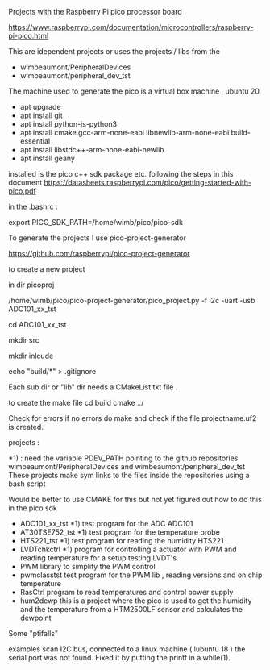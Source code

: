 Projects with the Raspberry Pi pico processor board 

https://www.raspberrypi.com/documentation/microcontrollers/raspberry-pi-pico.html

This are idependent projects or uses the projects / libs from the 

   * wimbeaumont/PeripheralDevices
   * wimbeaumont/peripheral_dev_tst
   
The machine used to generate the pico  is  a virtual box machine , ubuntu 20  

   * apt  upgrade
   * apt install git
   * apt install python-is-python3
   * apt install cmake gcc-arm-none-eabi libnewlib-arm-none-eabi build-essential
   * apt install libstdc++-arm-none-eabi-newlib
   * apt install geany 



installed is the pico c++ sdk package etc.  following the steps in this document https://datasheets.raspberrypi.com/pico/getting-started-with-pico.pdf

in the .bashrc  : 

export PICO_SDK_PATH=/home/wimb/pico/pico-sdk

To generate the projects  I use pico-project-generator 

https://github.com/raspberrypi/pico-project-generator

to create a new project 

in dir picoproj

/home/wimb/pico/pico-project-generator/pico_project.py  -f i2c -uart -usb ADC101_xx_tst

cd ADC101_xx_tst 

mkdir src

mkdir inlcude 

echo  "build/*" > .gitignore

Each sub dir or "lib"  dir needs a CMakeList.txt file . 

to create the make file 
cd build 
cmake ../ 

Check for errors if no errors do make and check if the file projectname.uf2 is created. 


projects : 

*1)  : need the variable PDEV_PATH pointing to the github repositories wimbeaumont/PeripheralDevices  and wimbeaumont/peripheral_dev_tst 
These projects make sym links to the files inside the repositories using a bash script 

Would be better to use CMAKE for this but not yet figured out how to do this in the pico sdk 


   * ADC101_xx_tst	*1)	test program for the ADC  ADC101
   * AT30TSE752_tst	*1)	test program for the temperature probe 
   * HTS221_tst	   *1)	test program for reading the humidity HTS221
   * LVDTchkctrl    *1)	program for controlling a actuator with PWM  and reading temperature for a setup testing LVDT's 
   * PWM					library to simplify the PWM control 
   * pwmclasstst			test program for the PWM lib , reading versions and on chip  temperature
   * RasCtrl  	program to read temperatures and control power supply
   * hum2dewp  this is a project where the pico is used to get the humidity and the temperature from a HTM2500LF sensor and calculates the dewpoint 




Some "ptifalls"  

examples  scan I2C bus,  connected to a linux machine ( lubuntu 18 ) the serial port was not found.  Fixed it by putting the printf in a while(1). 
